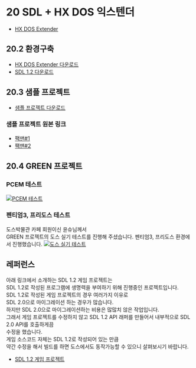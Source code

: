 # 20 SDL + HX DOS 익스텐더
* [HX DOS Extender](https://www.japheth.de/HX.html)  

## 20.2 환경구축
* [HX DOS Extender 다운로드](https://sourceforge.net/projects/hx-dos/files/)  
* [SDL 1.2 다운로드](https://sourceforge.net/projects/libsdl/files/SDL/1.2.15)  

## 20.3 샘플 프로젝트
* [샘플 프로젝트 다운로드](https://github.com/pdpdds/hxdos-sdl-example)

### 샘플 프로젝트 원본 링크
* [팩맨#1](https://sourceforge.net/projects/pacmanincwithsd)  
* [팩맨#2](https://github.com/Ahmed310/PacMan)  

## 20.4 GREEN 프로젝트
### PCEM 테스트  
[![PCEM 테스트](https://img.youtube.com/vi/Kx5M5g9e66A/0.jpg)](https://www.youtube.com/watch?v=Kx5M5g9e66A)

### 펜티엄3, 프리도스 테스트
도스박물관 카페 회원이신 윤슈님께서   
GREEN 프로젝트의 도스 실기 테스트를 진행해 주셨습니다.
펜티엄3, 프리도스 환경에서 진행했습니다.
[![도스 실기 테스트](https://img.youtube.com/vi/EeggC8leCfI/0.jpg)](https://www.youtube.com/watch?v=EeggC8leCfI)

## 레퍼런스
아래 링크에서 소개하는 SDL 1.2 게임 프로젝트는  
SDL 1.2로 작성된 프로그램에 생명력을 부여하기 위해
진행중인 프로젝트입니다.   
SDL 1.2로 작성된 게임 프로젝트의 경우 여러가지 이유로   
SDL 2.0으로 마이그레이션 하는 경우가 많습니다.  
하지만 SDL 2.0으로 마이그레이션하는 비용은 많많치 않은 작업입니다.  
그래서 게임 프로젝트를 수정하지 않고 SDL 1.2 API 래퍼를  만들어서 내부적으로 SDL 2.0 API를 호출하게끔  
수정을 했습니다.   
게임 소스코드 자체는 SDL 1.2로 작성되어 있는 만큼   
약간 수정을 해서 빌드를 하면 도스에서도 동작가능할 수 있으니 살펴보시기 바랍니다.   
* [SDL 1.2 게임 프로젝트](https://github.com/pdpdds/sdldualsystem)  
